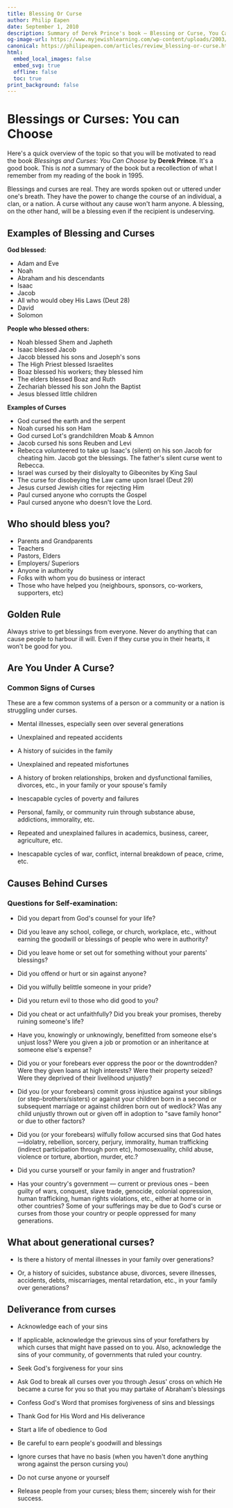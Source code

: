 ```yaml
---
title: Blessing Or Curse
author: Philip Eapen
date: September 1, 2010
description: Summary of Derek Prince's book – Blessing or Curse, You Can Choose
og-image-url: https://www.myjewishlearning.com/wp-content/uploads/2003/02/blessing-and-curse.jpg
canonical: https://philipeapen.com/articles/review_blessing-or-curse.html
html:
  embed_local_images: false
  embed_svg: true
  offline: false
  toc: true
print_background: false
---
```


# Blessings or Curses: You can Choose

Here's a quick overview of the topic so that you will be motivated to read the book *Blessings and Curses: You Can Choose* by **Derek Prince**. It's  a good book. This is *not* a summary of the book but a recollection of what I remember from my reading of the book in 1995. 

Blessings and curses are real. They are words spoken out or uttered under one's breath. They have the power to change the course of an individual, a clan, or a nation. A curse without any cause won't harm anyone. A blessing, on the other hand, will be a blessing even if the recipient is undeserving. 

## Examples of Blessing and Curses

**God blessed:**

- Adam and Eve 
- Noah
- Abraham and his descendants 
- Isaac
- Jacob
- All who would obey His Laws (Deut 28)
- David
- Solomon

**People who blessed others:**

- Noah blessed Shem and Japheth
- Isaac blessed Jacob
- Jacob blessed his sons and Joseph's sons
- The High Priest blessed Israelites 
- Boaz blessed his workers; they blessed him
- The elders blessed Boaz and Ruth
- Zechariah blessed his son John the Baptist
- Jesus blessed little children 

**Examples of Curses**

- God cursed the earth and the serpent
- Noah cursed his son Ham
- God cursed Lot's grandchildren Moab & Amnon
- Jacob cursed his sons Reuben and Levi
- Rebecca volunteered to take up Isaac's (silent) on his son Jacob for cheating him. Jacob got the blessings. The father's silent curse went to Rebecca. 
- Israel was cursed by their disloyalty to Gibeonites by King Saul
- The curse for disobeying the Law came upon Israel (Deut 29)
- Jesus cursed Jewish cities for rejecting Him
- Paul cursed anyone who corrupts the Gospel
- Paul cursed anyone who doesn't love the Lord. 

## Who should bless you?

- Parents and Grandparents 
- Teachers
- Pastors, Elders
- Employers/ Superiors
- Anyone in authority
- Folks with whom you do business or interact
- Those who have helped you (neighbours, sponsors, co-workers, supporters, etc) 

## Golden Rule

Always strive to get blessings from everyone. Never do anything that can cause people to harbour ill will. Even if they curse you in their hearts, it won't be good for you. 

## Are You Under A Curse?

### Common Signs of Curses

These are a few common systems of a person or a community or a nation is struggling under curses. 

- Mental illnesses, especially seen over several generations

- Unexplained and repeated accidents

- A history of suicides in the family

- Unexplained and repeated misfortunes

- A history of broken relationships, broken and dysfunctional families, divorces, etc., in your family or your spouse's family

- Inescapable cycles of poverty and failures

- Personal, family, or community ruin through substance abuse, addictions, immorality, etc.

- Repeated and unexplained failures in academics, business, career, agriculture, etc.

- Inescapable cycles of war, conflict, internal breakdown of peace, crime, etc. 


## Causes Behind Curses

### Questions for Self-examination:  

- Did you depart from God's counsel for your life? 

- Did you leave any school, college, or church, workplace, etc., without earning the goodwill or blessings of people who were in authority?

- Did you leave home or set out for something without your parents' blessings?

- Did you offend or hurt or sin against anyone? 

- Did you wilfully belittle someone in your pride?

- Did you return evil to those who did good to you?

- Did you cheat or act unfaithfully? Did you break your promises, thereby ruining someone's life?

- Have you, knowingly or unknowingly, benefitted from someone else's unjust loss? Were you given a job or promotion or an inheritance at someone else's expense? 

- Did you or your forebears ever oppress the poor or the downtrodden? Were they given loans at high interests? Were their property seized? Were they deprived of their livelihood unjustly?

- Did you (or your forebears) commit gross injustice against your siblings (or step-brothers/sisters) or against your children born in a second or subsequent marriage or against children born out of wedlock? Was any child unjustly thrown out or given off in adoption to "save family honor" or due to other factors?

- Did you (or your forebears) wilfully follow accursed sins that God hates—idolatry, rebellion, sorcery, perjury, immorality, human trafficking (indirect participation through porn etc), homosexuality, child abuse, violence or torture, abortion, murder, etc.?

- Did you curse yourself or your family in anger and frustration?

- Has your country's government — current or previous ones – been guilty of wars, conquest, slave trade, genocide, colonial oppression, human trafficking, human rights violations, etc., either at home or in other countries? Some of your sufferings may be due to God's curse or curses from those your country or people oppressed for many generations. 


## What about generational curses? 

- Is there a history of mental illnesses in your family over generations? 

- Or, a history of suicides, substance abuse, divorces, severe illnesses, accidents, debts, miscarriages, mental retardation, etc., in your family over generations? 

## Deliverance from curses

- Acknowledge each of your sins

- If applicable, acknowledge the grievous sins of your forefathers by which curses that might have passed on to you. Also, acknowledge the sins of your community, of governments that ruled your country. 

- Seek God's forgiveness for your sins

- Ask God to break all curses over you through Jesus' cross on which He became a curse for you so that you may partake of Abraham's blessings

- Confess God's Word that promises forgiveness of sins and blessings

- Thank God for His Word and His deliverance

- Start a life of obedience to God

- Be careful to earn people's goodwill and blessings

- Ignore curses that have no basis (when you haven't done anything wrong against the person cursing you)

- Do not curse anyone or yourself

- Release people from your curses; bless them; sincerely wish for their success. 
